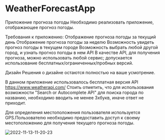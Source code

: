 # WeatherForecastApp
Приложение прогноза погоды
Необходимо реализовать приложение, отображающее прогноз погоды.

Требования к приложению:
Отображение прогноза погоды за текущий день
Отображение прогноза погоды за неделю
Возможность увидеть прогноз погоды в текущем городе
Возможность выбрать любой другой город, и узнать прогноз погоды в нем
API
В качестве API, для получения прогноза, можно использовать любой сервис; допускается использование бесплатных/ограниченных/пробных версий.

Дизайн
Решения о дизайне остаются полностью на ваше усмотрение.


В данном приложение использовалось бесплатная версия API
https://www.weatherapi.com/
Стоить отметить, что для использования возможности "Search or Autocomplete API" для поиска города по названию, необходимо вводить не менее 3хбукв, иначе ответ не приходит.

Для определения местоположения пользователя используется GPS.Пользователю необходимо предоставить доступ к своему местоположению для получения текущего прогноза погоды. 

![2022-11-13-11-20-23](https://user-images.githubusercontent.com/96927298/201512702-8b6a86cd-2568-4a16-a12f-b015aa615384.gif)
